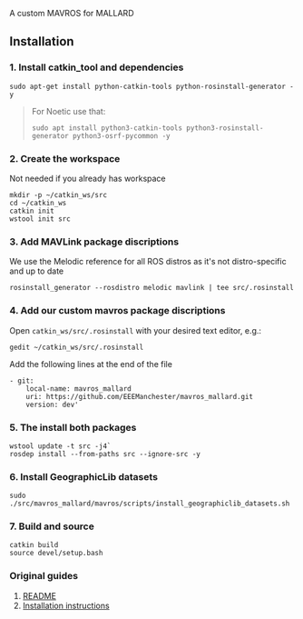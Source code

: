 A custom MAVROS for MALLARD  

## Installation  
### 1. Install catkin_tool and dependencies
```
sudo apt-get install python-catkin-tools python-rosinstall-generator -y
```  
> For Noetic use that:  
> ```
> sudo apt install python3-catkin-tools python3-rosinstall-generator python3-osrf-pycommon -y
> ```

### 2. Create the workspace
Not needed if you already has workspace

```
mkdir -p ~/catkin_ws/src  
cd ~/catkin_ws  
catkin init  
wstool init src  
```

### 3. Add MAVLink package discriptions
We use the Melodic reference for all ROS distros as it's not distro-specific and up to date
```
rosinstall_generator --rosdistro melodic mavlink | tee src/.rosinstall
```

### 4. Add our custom mavros package discriptions
Open `catkin_ws/src/.rosinstall` with your desired text editor, e.g.:
```
gedit ~/catkin_ws/src/.rosinstall
```
Add the following lines at the end of the file
```
- git:  
    local-name: mavros_mallard  
    uri: https://github.com/EEEManchester/mavros_mallard.git  
    version: dev'  
```    

### 5. The install both packages
```
wstool update -t src -j4`  
rosdep install --from-paths src --ignore-src -y
```

### 6. Install GeographicLib datasets
```
sudo ./src/mavros_mallard/mavros/scripts/install_geographiclib_datasets.sh
```

### 7. Build and source
```
catkin build
source devel/setup.bash
```

### Original guides
1. [README](https://github.com/EEEManchester/mavros_mallard/blob/master/README_MAVROS.md)
2. [Installation instructions](https://github.com/mavlink/mavros/blob/master/mavros/README.md#installation)
